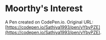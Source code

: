 # Moorthy's Interest

A Pen created on CodePen.io. Original URL: [https://codepen.io/Sathiya1993/pen/vYbyPZE](https://codepen.io/Sathiya1993/pen/vYbyPZE).

